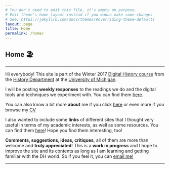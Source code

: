 ```yaml
---
# You don't need to edit this file, it's empty on purpose.
# Edit theme's home layout instead if you wanna make some changes
# See: https://jekyllrb.com/docs/themes/#overriding-theme-defaults
layout: page
title: Home
permalink: /home/
---
```


## Home 🏖️

--------

Hi everybody! This site is part of the Winter 2017 [Digital History course](http://fredgibbs.net/courses/digital-methods/schedule.html) from the [History Department](https://lsa.umich.edu/history) at the [University of Michigan](https://www.umich.edu/).

I will be posting **weekly responses** to the readings we do and the digital tools and techniques we experiment with. You can find them [here](/698-Portfolio/).

You can also know a bit more **about** me if you click [here](/about/) or even more if you browse my [CV](/cv/)

I also wanted to include some **links** of different sites that I thought very useful in terms of my academic interests, as well as some resources. You can find them [here](/links/)! Hope you find them interesting, too!

**Comments, suggestions, ideas, critiques**, all of them are more than welcome and **truly appreciated**! This is a **work in progress** and I hope to improve the site and its contents as long as I am learning and getting familiar with the DH world. So if you feel it, you can <a href="mailto:mafila@umich.edu">email me!</a>

---

